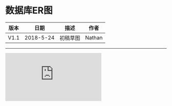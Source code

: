 # 数据库ER图

| 版本 |   日期    |   描述   |  作者  |
| :--: | :-------: | :------: | :----: |
| V1.1 | 2018-5-24 | 初稿草图 | Nathan |

------

![幻灯片13](https://LeonhardE.github.io/images/小欣餐饮png/ER_for_swsad.pdf)

